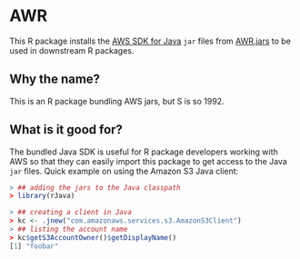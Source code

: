 # AWR

This R package installs the [AWS SDK for Java](https://aws.amazon.com/sdk-for-java) `jar` files from [AWR.jars](https://gitlab.com/cardcorp/AWR.jars) to be used in downstream R packages.

## Why the name?

This is an R package bundling AWS jars, but S is so 1992.

## What is it good for?

The bundled Java SDK is useful for R package developers working with AWS so that they can easily import this package to get access to the Java `jar` files. Quick example on using the Amazon S3 Java client:

```r
> ## adding the jars to the Java classpath
> library(rJava)

> ## creating a client in Java
> kc <- .jnew("com.amazonaws.services.s3.AmazonS3Client")
> ## listing the account name
> kc$getS3AccountOwner()$getDisplayName()
[1] "foobar"
```
